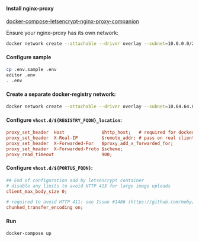 #### Install nginx-proxy
[docker-compose-letsencrypt-nginx-proxy-companion](https://github.com/evertramos/docker-compose-letsencrypt-nginx-proxy-companion/blob/master/docker-compose.yml)

Ensure your nginx-proxy has its own network:

```bash
docker network create --attachable --driver overlay --subnet=10.0.0.0/24 nginx-network
``` 

#### Configure sample
```bash
cp .env.sample .env
editor .env
. .env
```

#### Create a separate docker-registry network:
```bash
docker network create --attachable --driver overlay --subnet=10.64.64.0/24 docker-registry-network
```

#### Configure `vhost.d/${REGISTRY_FQDN}_location`:
```ini
proxy_set_header  Host              $http_host;   # required for docker client's sake
proxy_set_header  X-Real-IP         $remote_addr; # pass on real client's IP
proxy_set_header  X-Forwarded-For   $proxy_add_x_forwarded_for;
proxy_set_header  X-Forwarded-Proto $scheme;
proxy_read_timeout                  900;
```

#### Configure `vhost.d/${PORTUS_FQDN}`:
```ini
## End of configuration add by letsencrypt container
# disable any limits to avoid HTTP 413 for large image uploads
client_max_body_size 0;

# required to avoid HTTP 411: see Issue #1486 (https://github.com/moby/moby/issues/1486)
chunked_transfer_encoding on;
```

#### Run
```bash
docker-compose up
```
